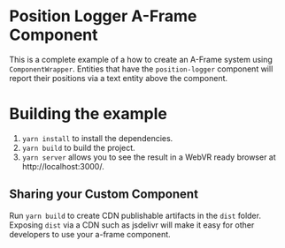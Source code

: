 # Position Logger A-Frame Component

This is a complete example of a how to create an A-Frame system using `ComponentWrapper`. Entities that have the `position-logger` component will report their positions via a text entity above the component.

# Building the example

1. `yarn install` to install the dependencies.
2. `yarn build` to build the project.
3. `yarn server` allows you to see the result in a WebVR ready browser at http://localhost:3000/.

## Sharing your Custom Component
Run `yarn build` to create CDN publishable artifacts in the `dist` folder.
Exposing `dist` via a CDN such as jsdelivr will make it easy for other developers to use your a-frame component.
